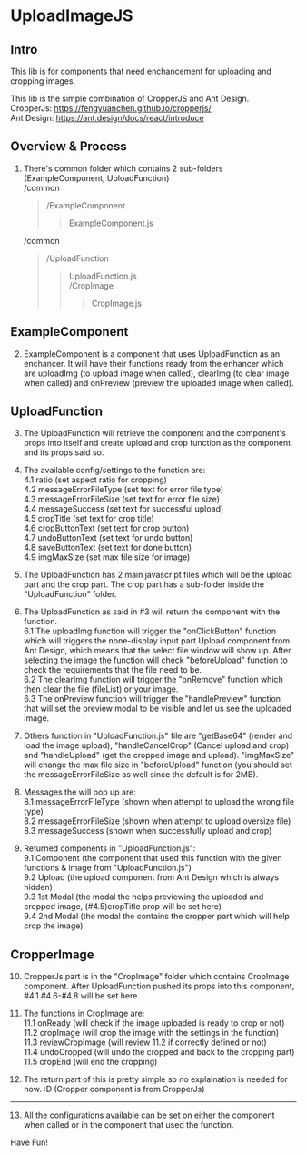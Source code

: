 # UploadImageJS 

## Intro

This lib is for components that need enchancement for uploading and cropping images.

This lib is the simple combination of CropperJS and Ant Design.  
CropperJs: https://fengyuanchen.github.io/cropperjs/  
Ant Design: https://ant.design/docs/react/introduce

## Overview & Process

1. There's common folder which contains 2 sub-folders (ExampleComponent, UploadFunction)  
    /common
    > /ExampleComponent
    >> ExampleComponent.js  
    
    /common
    > /UploadFunction 
    >> UploadFunction.js  
    >> /CropImage         
    >>> CropImage.js
  
## ExampleComponent

2. ExampleComponent is a component that uses UploadFunction as an enchancer. It will have their functions ready from the enhancer which are uploadImg (to upload image when called), clearImg (to clear image when called) and onPreview (preview the uploaded image when called).
  
## UploadFunction

3. The UploadFunction will retrieve the component and the component's props into itself and create upload and crop function as the component and its props said so. 

4. The available config/settings to the function are:  
    4.1 ratio (set aspect ratio for cropping)  
    4.2 messageErrorFileType (set text for error file type)  
    4.3 messageErrorFileSize (set text for error file size)  
    4.4 messageSuccess (set text for successful upload)  
    4.5 cropTitle (set text for crop title)  
    4.6 cropButtonText (set text for crop button)  
    4.7 undoButtonText (set text for undo button)  
    4.8 saveButtonText (set text for done button)  
    4.9 imgMaxSize (set max file size for image)

5. The UploadFunction has 2 main javascript files which will be the upload part and the crop part. The crop part has a sub-folder inside the "UploadFunction" folder.

6. The UploadFunction as said in #3 will return the component with the function.  
    6.1 The uploadImg function will trigger the "onClickButton" function which will triggers the none-display input part Upload component from Ant Design, which means that the select file window will show up. After selecting the image the function will check "beforeUpload" function to check the requirements that the file need to be.  
    6.2 The clearImg function will trigger the "onRemove" function which then clear the file (fileList) or your image.  
    6.3 The onPreview function will trigger the "handlePreview" function that will set the preview modal to be visible and let us see the uploaded image.

7. Others function in "UploadFunction.js" file are "getBase64" (render and load the image upload), "handleCancelCrop" (Cancel upload and crop) and "handleUpload" (get the cropped image and upload). "imgMaxSize" will change the max file size in "beforeUpload" function (you should set the messageErrorFileSize as well since the default is for 2MB).

8. Messages the will pop up are:  
    8.1 messageErrorFileType (shown when attempt to upload the wrong file type)  
    8.2 messageErrorFileSize (shown when attempt to upload oversize file)  
    8.3 messageSuccess (shown when successfully upload and crop)  

9. Returned components in "UploadFunction.js":  
    9.1 Component (the component that used this function with the given functions & image from "UploadFunction.js")  
    9.2 Upload (the upload component from Ant Design which is always hidden)  
    9.3 1st Modal (the modal the helps previewing the uploaded and cropped image, (#4.5)cropTitle prop will be set here)  
    9.4 2nd Modal (the modal the contains the cropper part which will help crop the image)
    
## CropperImage

10. CropperJs part is in the "CropImage" folder which contains CropImage component. After UploadFunction pushed its props into this component, #4.1 #4.6-#4.8 will be set here. 

11. The functions in CropImage are:  
    11.1 onReady (will check if the image uploaded is ready to crop or not)  
    11.2 cropImage (will crop the image with the settings in the function)  
    11.3 reviewCropImage (will review 11.2 if correctly defined or not)  
    11.4 undoCropped (will undo the cropped and back to the cropping part)  
    11.5 cropEnd (will end the cropping)

12. The return part of this is pretty simple so no explaination is needed for now. :D (Cropper component is from CropperJs)
  
------
13. All the configurations available can be set on either the component when called or in the component that used the function.
  
Have Fun! 
